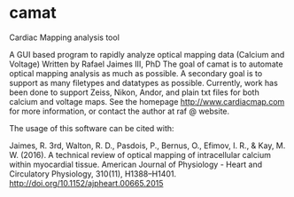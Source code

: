 # camat
Cardiac Mapping analysis tool

A GUI based program to rapidly analyze optical mapping data (Calcium and Voltage)
Written by Rafael Jaimes III, PhD
The goal of camat is to automate optical mapping analysis as much as possible. A secondary goal is to support
as many filetypes and datatypes as possible. Currently, work has been done to support Zeiss, Nikon, Andor, and plain
txt files for both calcium and voltage maps. See the homepage http://www.cardiacmap.com for more information, or
contact the author at raf @ website.

The usage of this software can be cited with:

Jaimes, R. 3rd, Walton, R. D., Pasdois, P., Bernus, O., Efimov, I. R., & Kay, M. W. (2016). A technical review of optical mapping of intracellular calcium within myocardial tissue. American Journal of Physiology - Heart and Circulatory Physiology, 310(11), H1388–H1401. http://doi.org/10.1152/ajpheart.00665.2015
